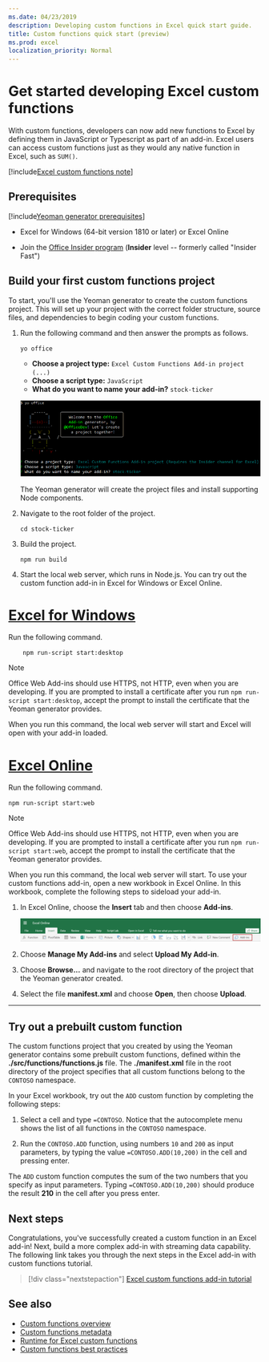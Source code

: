 ```yaml
---
ms.date: 04/23/2019
description: Developing custom functions in Excel quick start guide.
title: Custom functions quick start (preview)
ms.prod: excel
localization_priority: Normal
---
```


# Get started developing Excel custom functions

With custom functions, developers can now add new functions to Excel by defining them in JavaScript or Typescript as part of an add-in. Excel users can access custom functions just as they would any native function in Excel, such as `SUM()`.

[!include[Excel custom functions note](../includes/excel-custom-functions-note.md)]

## Prerequisites

[!include[Yeoman generator prerequisites](../includes/quickstart-yo-prerequisites.md)]

* Excel for Windows (64-bit version 1810 or later) or Excel Online

* Join the [Office Insider program](https://products.office.com/office-insider) (**Insider** level -- formerly called "Insider Fast")

## Build your first custom functions project

To start, you'll use the Yeoman generator to create the custom functions project. This will set up your project with the correct folder structure, source files, and dependencies to begin coding your custom functions.

1. Run the following command and then answer the prompts as follows.

    ```
    yo office
    ```

    - **Choose a project type:** `Excel Custom Functions Add-in project (...)`
    - **Choose a script type:** `JavaScript`
    - **What do you want to name your add-in?** `stock-ticker`

    ![Yeoman generator for Office Add-ins prompts for custom functions](../images/yo-office-excel-cf.png)

    The Yeoman generator will create the project files and install supporting Node components.

2. Navigate to the root folder of the project.

    ```
    cd stock-ticker
    ```

3. Build the project.

    ```
    npm run build
    ```

4. Start the local web server, which runs in Node.js. You can try out the custom function add-in in Excel for Windows or Excel Online.

# [Excel for Windows](#tab/excel-windows)

Run the following command. 

```
    npm run-script start:desktop
```

> [!NOTE]
> Office Web Add-ins should use HTTPS, not HTTP, even when you are developing. If you are prompted to install a certificate after you run `npm run-script start:desktop`, accept the prompt to install the certificate that the Yeoman generator provides.

When you run this command, the local web server will start and Excel will open with your add-in loaded.

# [Excel Online](#tab/excel-online)

Run the following command.

```
npm run-script start:web
```

> [!NOTE]
> Office Web Add-ins should use HTTPS, not HTTP, even when you are developing. If you are prompted to install a certificate after you run `npm run-script start:web`, accept the prompt to install the certificate that the Yeoman generator provides. 

When you run this command, the local web server will start. To use your custom functions add-in, open a new workbook in Excel Online. In this workbook, complete the following steps to sideload your add-in.

1. In Excel Online, choose the **Insert** tab and then choose **Add-ins**.

   ![Insert ribbon in Excel Online with the My Add-ins icon highlighted](../images/excel-cf-online-register-add-in-1.png)
   
2. Choose **Manage My Add-ins** and select **Upload My Add-in**.

3. Choose **Browse...** and navigate to the root directory of the project that the Yeoman generator created.

4. Select the file **manifest.xml** and choose **Open**, then choose **Upload**.

---

## Try out a prebuilt custom function

The custom functions project that you created by using the Yeoman generator contains some prebuilt custom functions, defined within the **./src/functions/functions.js** file. The **./manifest.xml** file in the root directory of the project specifies that all custom functions belong to the `CONTOSO` namespace.

In your Excel workbook, try out the `ADD` custom function by completing the following steps:

1. Select a cell and type `=CONTOSO`. Notice that the autocomplete menu shows the list of all functions in the `CONTOSO` namespace.

2. Run the `CONTOSO.ADD` function, using numbers `10` and `200` as input parameters, by typing the value `=CONTOSO.ADD(10,200)` in the cell and pressing enter.

The `ADD` custom function computes the sum of the two numbers that you specify as input parameters. Typing `=CONTOSO.ADD(10,200)` should produce the result **210** in the cell after you press enter.

## Next steps

Congratulations, you've successfully created a custom function in an Excel add-in! Next, build a more complex add-in with streaming data capability. The following link takes you through the next steps in the Excel add-in with custom functions tutorial.

> [!div class="nextstepaction"]
> [Excel custom functions add-in tutorial](../tutorials/excel-tutorial-create-custom-functions.md#create-a-custom-function-that-requests-data-from-the-web
)

## See also

* [Custom functions overview](../excel/custom-functions-overview.md)
* [Custom functions metadata](../excel/custom-functions-json.md)
* [Runtime for Excel custom functions](../excel/custom-functions-runtime.md)
* [Custom functions best practices](../excel/custom-functions-best-practices.md)
